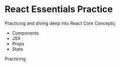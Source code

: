 # React Essentials Practice

Practicing and diving deep into React Core Concepts; 
- Components
- JSX
- Props
- State

Practicing